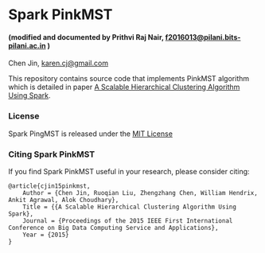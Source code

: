 # Spark PinkMST

#### (modified and documented by Prithvi Raj Nair, <f2016013@pilani.bits-pilani.ac.in> )
Chen Jin, <karen.cj@gmail.com>

This repository contains source code that implements PinkMST algorithm which is detailed in paper 
[A Scalable Hierarchical Clustering Algorithm Using Spark](http://www.dei.unipd.it/~capri/DM/MATERIALE/SparkHierarchicalClustering.pdf).


### License
Spark PingMST is released under the [MIT License](LICENSE)


### Citing Spark PinkMST

If you find Spark PinkMST useful in your research, please consider citing:

    @article{cjin15pinkmst,
        Author = {Chen Jin, Ruoqian Liu, Zhengzhang Chen, William Hendrix, Ankit Agrawal, Alok Choudhary},
        Title = {{A Scalable Hierarchical Clustering Algorithm Using Spark},
        Journal = {Proceedings of the 2015 IEEE First International Conference on Big Data Computing Service and Applications},
        Year = {2015}
    }
